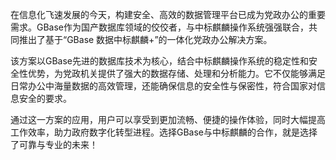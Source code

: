 在信息化飞速发展的今天，构建安全、高效的数据管理平台已成为党政办公的重要需求。GBase作为国产数据库领域的佼佼者，与中标麒麟操作系统强强联合，共同推出了基于“GBase 数据中标麒麟+”的一体化党政办公解决方案。

该方案以GBase先进的数据库技术为核心，结合中标麒麟操作系统的稳定性和安全性优势，为党政机关提供了强大的数据存储、处理和分析能力。它不仅能够满足日常办公中海量数据的高效管理，还能确保信息的安全性与保密性，符合国家对信息安全的要求。

通过这一方案的应用，用户可以享受到更加流畅、便捷的操作体验，同时大幅提高工作效率，助力政府数字化转型进程。选择GBase与中标麒麟的合作，就是选择了可靠与专业的未来！